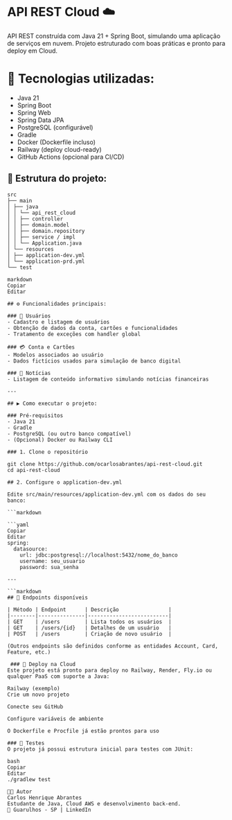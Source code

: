 # API REST Cloud ☁️

API REST construída com Java 21 + Spring Boot, simulando uma aplicação de serviços em nuvem. Projeto estruturado com boas práticas e pronto para deploy em Cloud.

# 🔧 Tecnologias utilizadas:

- Java 21
- Spring Boot
- Spring Web
- Spring Data JPA
- PostgreSQL (configurável)
- Gradle
- Docker (Dockerfile incluso)
- Railway (deploy cloud-ready)
- GitHub Actions (opcional para CI/CD)

## 📁 Estrutura do projeto:

```text
src
├── main
│ ├── java
│ │ └── api_rest_cloud
│ │ ├── controller
│ │ ├── domain.model
│ │ ├── domain.repository
│ │ ├── service / impl
│ │ └── Application.java
│ └── resources
│ ├── application-dev.yml
│ └── application-prd.yml
└── test

markdown
Copiar
Editar

## ⚙️ Funcionalidades principais:

### 👤 Usuários
- Cadastro e listagem de usuários
- Obtenção de dados da conta, cartões e funcionalidades
- Tratamento de exceções com handler global

### 💳 Conta e Cartões
- Modelos associados ao usuário
- Dados fictícios usados para simulação de banco digital

### 📰 Notícias
- Listagem de conteúdo informativo simulando notícias financeiras

---

## ▶️ Como executar o projeto:

### Pré-requisitos
- Java 21
- Gradle
- PostgreSQL (ou outro banco compatível)
- (Opcional) Docker ou Railway CLI

### 1. Clone o repositório

git clone https://github.com/ocarlosabrantes/api-rest-cloud.git
cd api-rest-cloud

## 2. Configure o application-dev.yml

Edite src/main/resources/application-dev.yml com os dados do seu banco:

```markdown

```yaml
Copiar
Editar
spring:
  datasource:
    url: jdbc:postgresql://localhost:5432/nome_do_banco
    username: seu_usuario
    password: sua_senha

---

```markdown
## 🔌 Endpoints disponíveis

| Método | Endpoint      | Descrição                |
|--------|---------------|--------------------------|
| GET    | /users        | Lista todos os usuários  |
| GET    | /users/{id}   | Detalhes de um usuário   |
| POST   | /users        | Criação de novo usuário  |

(Outros endpoints são definidos conforme as entidades Account, Card, Feature, etc.)

 ### 🚀 Deploy na Cloud
Este projeto está pronto para deploy no Railway, Render, Fly.io ou qualquer PaaS com suporte a Java:

Railway (exemplo)
Crie um novo projeto

Conecte seu GitHub

Configure variáveis de ambiente

O Dockerfile e Procfile já estão prontos para uso

### 🧪 Testes
O projeto já possui estrutura inicial para testes com JUnit:

bash
Copiar
Editar
./gradlew test

👨‍💻 Autor
Carlos Henrique Abrantes
Estudante de Java, Cloud AWS e desenvolvimento back-end.
📍 Guarulhos - SP | LinkedIn
